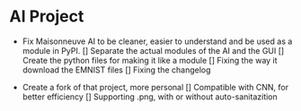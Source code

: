 # AI Project

- Fix Maisonneuve AI to be cleaner, easier to understand and be used as a module in PyPI.
    [] Separate the actual modules of the AI and the GUI
    [] Create the python files for making it like a module
    [] Fixing the way it download the EMNIST files
    [] Fixing the changelog

- Create a fork of that project, more personal
    [] Compatible with CNN, for better efficiency
    [] Supporting .png, with or without auto-sanitazition
